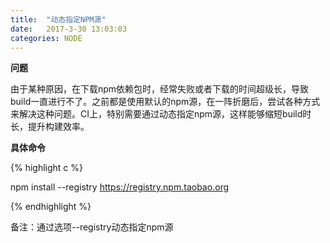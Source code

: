 ```yaml
---
title:  "动态指定NPM源"
date:   2017-3-30 13:03:03
categories: NODE
---
```



**问题**

由于某种原因，在下载npm依赖包时，经常失败或者下载的时间超级长，导致build一直进行不了。之前都是使用默认的npm源，在一阵折磨后，尝试各种方式来解决这种问题。CI上，特别需要通过动态指定npm源，这样能够缩短build时长，提升构建效率。

**具体命令**

{% highlight c %}

npm install --registry https://registry.npm.taobao.org

{% endhighlight %}

备注：通过选项--registry动态指定npm源

